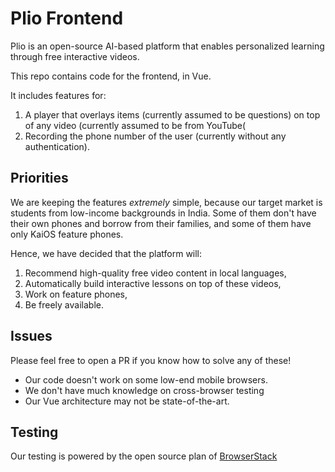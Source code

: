 # Plio Frontend

Plio is an open-source AI-based platform that enables personalized learning through free interactive
videos. 

This repo contains code for the frontend, in Vue.

It includes features for:

1. A player that overlays items (currently assumed to be questions) on top of any video (currently assumed to be from YouTube(
2. Recording the phone number of the user (currently without any authentication).

## Priorities

We are keeping the features *extremely* simple, because our target market is students from low-income backgrounds in India.
Some of them don't have their own phones and borrow from their families, and some of them have only KaiOS feature phones.

Hence, we have decided that the platform will:

1. Recommend high-quality free video content in local languages,
2. Automatically build interactive lessons on top of these videos,
3. Work on feature phones, 
4. Be freely available.

## Issues

Please feel free to open a PR if you know how to solve any of these!

* Our code doesn't work on some low-end mobile browsers.
* We don't have much knowledge on cross-browser testing
* Our Vue architecture may not be state-of-the-art. 

## Testing

Our testing is powered by the open source plan of [BrowserStack](https://www.browserstack.com/)
